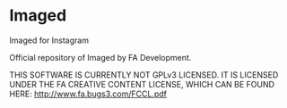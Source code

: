 # Imaged
Imaged for Instagram

Official repository of Imaged by FA Development.

THIS SOFTWARE IS CURRENTLY NOT GPLv3 LICENSED. IT IS LICENSED UNDER THE FA CREATIVE CONTENT LICENSE, WHICH CAN BE FOUND HERE:
http://www.fa.bugs3.com/FCCL.pdf
